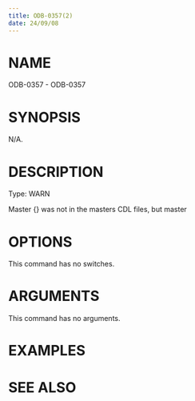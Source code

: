 ```yaml
---
title: ODB-0357(2)
date: 24/09/08
---
```


# NAME

ODB-0357 - ODB-0357

# SYNOPSIS

N/A.

# DESCRIPTION

Type: WARN

Master {} was not in the masters CDL files, but master

# OPTIONS

This command has no switches.

# ARGUMENTS

This command has no arguments.

# EXAMPLES

# SEE ALSO
